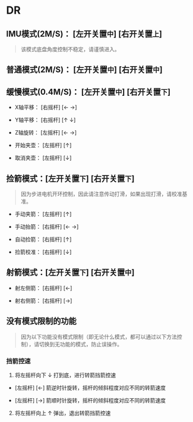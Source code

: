 # DR

## IMU模式(2M/S)： [左开关置`中`] [右开关置`上`]

> 该模式底盘角度控制不稳定，请谨慎进入。

## 普通模式(2M/S)： [左开关置`中`] [右开关置`中`]

## 缓慢模式(0.4M/S)： [左开关置`中`] [右开关置`下`]

- X轴平移： [右摇杆] [$\leftarrow$ $\rightarrow$]

- Y轴平移： [右摇杆] [$\uparrow$ $\downarrow$]

- Z轴旋转： [左摇杆] [$\leftarrow$ $\rightarrow$]

- 开始夹壶： [左摇杆] [$\uparrow$]

- 取消夹壶： [左摇杆] [$\downarrow$]

## 捡箭模式：[左开关置`下`] [右开关置`下`]

> 因为步进电机开环控制，因此请注意传动打滑，如果出现打滑，请校准基准。

- 手动夹箭： [左摇杆] [$\uparrow$]

- 手动抬箭： [右摇杆] [$\leftarrow$ $\rightarrow$]

- 自动捡箭： [右摇杆] [$\uparrow$]

- 捡箭校准： [右摇杆] [$\downarrow$]

## 射箭模式：[左开关置`下`] [右开关置`中`]

- 射左侧箭： [右摇杆] [$\leftarrow$]

- 射右侧箭： [右摇杆] [$\rightarrow$]

## 没有模式限制的功能

> 因为以下功能没有模式限制（即无论什么模式，都可以通过以下方法控制），请切换到无功能的模式，防止误操作。

### 挡箭控速

1. 将左摇杆向下 $\downarrow$ 打到底，进行转箭挡箭控速

- [左摇杆] [$\leftarrow$] 箭逆时针旋转，摇杆的倾斜程度对应不同的转箭速度

- [左摇杆] [$\rightarrow$] 箭顺时针旋转，摇杆的倾斜程度对应不同的转箭速度

2. 将左摇杆向上 $\uparrow$ 弹出，退出转箭挡箭控速
